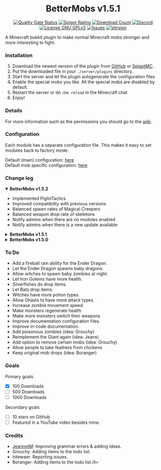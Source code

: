 <h1 align="center">BetterMobs v1.5.1</h1>
<p align="center">
<a href="https://sonarcloud.io/summary/new_code?id=Vepnar_BetterMobs"><img src="https://sonarcloud.io/api/project_badges/measure?project=Vepnar_BetterMobs&metric=alert_status" alt="Quality Gate Status"/></a>
<a href="https://www.spigotmc.org/resources/bettermobs.98792/reviews"><img src="https://img.shields.io/spiget/rating/98792" alt="Spigot Rating"/></a>
<a href="https://www.spigotmc.org/resources/bettermobs.98792"><img src="https://img.shields.io/spiget/downloads/98792" alt="Download Count"></a>
<a href="https://discord.gg/3S2kPbSzNH"><img src="https://img.shields.io/discord/863436399113404456?label=Discord" alt="Discord"/></a>
<a href="https://github.com/Vepnar/BetterMobs/blob/master/LICENSE"><img src="https://img.shields.io/github/license/Vepnar/BetterMobs" alt="License GNU GPLv3"/></a>
<a href="https://github.com/Vepnar/BetterMobs/issues"><img src="https://img.shields.io/github/issues/Vepnar/BetterMobs" alt="Issues"/></a>
<a href="https://github.com/Vepnar/BetterMobs/releases"><img src="https://img.shields.io/github/v/release/Vepnar/BetterMobs?include_prereleases" alt="Version"/></a>
</p>

A Minecraft bukkit plugin to make normal Minecraft mobs stronger and more interesting to fight.<br>

### Installation

1. Download the newest version of the plugin from [GitHub](https://github.com/Vepnar/BetterMobs/releases)
   or [SpigotMC](https://www.spigotmc.org/resources/bettermobs.98792).
2. Put the downloaded file in your `./server/plugins` directory.
3. Start the server and let the plugin autogenerate the configuration files.
4. Enable the special mobs you like. All the special mobs are disabled by default.
5. Restart the server or do `/bm reload` in the Minecraft chat
6. Enjoy!

### Details
For more information such as the permissions you should go to the [wiki](https://github.com/Vepnar/BetterMobs/wiki).

### Configuration

Each module has a separate configuration file. This makes it easy to set modules back to factory mode.

Default (main) configuration: [here](https://github.com/Vepnar/BetterMobs/blob/master/src/config.yml) <br>
Default mob specific configuration: [here](https://github.com/Vepnar/BetterMobs/tree/master/src/main/resources/mobs)

### Change  log

<details open>
  <summary><b>BetterMobs v1.5.2</b></summary>
    <ul>
      <li>Implemented PiglinTactics</li>
      <li>Improved compatibility with previous versions</li>
      <li>Balanced spawn rates of Magical Creepers</li>
      <li>Balanced weapon drop rate of skeletons</li>
      <li>Notify admins when there are no modules enabled</li>
      <li>Notify admins when there is a new update available</li>
    </ul>
</details>
<details>
  <summary><b>BetterMobs v1.5.1</b></summary>
    <ul>
      <li>Implemented: Ender Rage</li>
      <li>Fixed: BStat metric issue</li>
      <li>Fixed: sword stack drop (reported by: hitewaer)</li>
    </ul>
</details>
<details>
  <summary><b>BetterMobs v1.5.0</b></summary>
    <ul>
        <li>Implemented Cave Spider Spawn (Will be renamed)</li>
        <li>Implemented Creeper Potential</li>
        <li>Implemented Dominant Skeletons</li>
        <li>Implemented Energized Dragon</li>
        <li>Implemented Illusioner Appearance</li>
        <li>Implemented Lunatic Creepers</li>
        <li>Implemented Magical Creepers</li>
        <li>Implemented Skeleton Tactics</li>
        <li>Implemented Wither Aura</li>
        <li>Implemented Wither Minions</li>
        <li>Implemented Zombie Menticide</li>
    </ul>
</details>

### To Do

<ul>
    <li>Add a fireball rain ability for the Ender Dragon.</li>
    <li>Let the Ender Dragon spawns baby dragons.</li>
    <li>Allow witches to spawn baby zombies at night.</li>
    <li>Let Iron Golems have more health.</li>
    <li>Silverfishes do drop items.</li>
    <li>Let Bats drop items.</li>
    <li>Witches have more potion types.</li>
    <li>Allow Ghasts to have more attack types.</li>
    <li>Increase zombie movement speed.</li>
    <li>Make monsters regenerate health.</li>
    <li>Make more monsters switch their weapons</li>
    <li>Improve documentation configuration files.</li>
    <li>Improve in-code documentation.</li>
    <li>Add poisonous zombies (idea: Grouchy)</li>
    <li>Reimplement the Giant again (idea: Jeans)</li>
    <li>Add option to remove certain mobs (idea: Grouchy)</li>
    <li>Allow people to take feathers from chickens</li>
    <li>Keep original mob drops (idea: Boranger)</li>
</ul>

### Goals

Primary goals

- [x] 100 Downloads
- [ ] 500 Downloads
- [ ] 1000 Downloads

Secondary goals

- [ ] 10 stars on GitHub
- [ ] Featured in a YouTube video besides mine.

### Credits

<ul>
   <li><a href="https://github.com/JeannotM/">JeannotM</a>: Improving grammar errors & adding ideas.</li>
   <li>Grouchy: Adding items to the todo list.</li>
   <li>hitewaer: Reporting issues.</li>
   <li>Boranger: Adding items to the todo list./li>
</ul>

